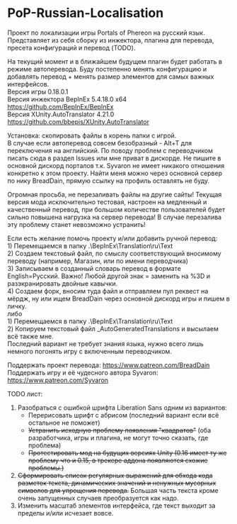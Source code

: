 # PoP-Russian-Localisation
Проект по локализации игры Portals of Phereon на русский язык. Представляет из себя сборку из инжектора, плагина для перевода, пресета конфигураций и перевод (TODO).

На текущий момент и в ближайшем будущем плагин будет работать в режиме автоперевода. Буду постепенно менять конфигурацию и добавлять перевод + менять размер элементов для самых важных интерфейсов.
<br/>Версия игры 0.18.0.1 
<br/>Версия инжектора BepInEx 5.4.18.0 x64 https://github.com/BepInEx/BepInEx
<br/>Версия XUnity.AutoTranslator 4.21.0 https://github.com/bbepis/XUnity.AutoTranslator

Установка: скопировать файлы в корень папки с игрой.
<br/>В случае если автоперевод совсем безобразный - Alt+T для переключения на английский.
По поводу проблем с переводчиком писать сюда в раздел Issues или мне приват в дискорде. Не пишите в основной дискорд порталов т.к. Syvaron не имеет никакого отношения конкретно к этом проекту. Найти меня можно через основной сервер по нику BreadDain, прямую ссылку на профиль оставлять не буду.

Огромная просьба, не перезаливать файлы на другие сайты! Текущая версия мода исключительно тестовая, настроен на медленный и качественный перевод, при большом количестве пользователей будет сильно повышена нагрузка на сервер перевода! В случае перезалива эту проблему станет невозможно устранить!

Если есть желание помочь проекту и/или добавить ручной перевод:
<br/>1) Перемещаемся в папку .\BepInEx\Translation\ru\Text
<br/>2) Создаем текстовый файл, по смыслу соответствующий вносимому переводу (например, Магазин, или по имени переводчика)
<br/>3) Записываем в созданный словарь перевод в формате English=Русский. Важно! Любой другой знак = заменить на %3D и разэкранировать двойные кавычки.
<br/>4) Создаем форк, вносим туда файл и отправляем пул реквест на мёрдж, ну или ищем BreadDain через основной дискорд игры и пишем в личку.
<br/>	либо
<br/>1) Перемещаемся в папку .\BepInEx\Translation\ru\Text
<br/>2) Копируем текстовый файл _AutoGeneratedTranslations и высылаем всё также мне.
<br/>Последний вариант не требует знания языка, нужно всего лишь немного погонять игру с включенным переводчиком.

Поддержать проект перевода: https://www.patreon.com/BreadDain
<br/>Поддержать игру и её чудесного автора Syvaron: https://www.patreon.com/Syvaron

TODO лист:
1) Разобраться с ошибкой шрифта Liberation Sans одним из вариантов:
	- Перерисовать шрифт с абрисом (последний вариант если всё остальное не поможет)
	- ~~Устранить исходную проблему появления "квадратов"~~ (оба разработчика, игры и плагина, не могут точно сказать, где проблема)
	- ~~Протестировать мод на будущих версиях Unity (0.16 имеет ту же проблему что и 0.15, в трекере аддона появляются схожие проблемы.)~~
2) ~~Сформировать список регулярных выражений для обхода кода разметок текста, динамических значений и ненужных мусорных символов для упрощения перевода.~~ Большая часть текста кроме очень запущенных случаев преобразуется как надо.
3) Изменить масштаб элементов интерфейса, где текст выходит за пределы и/или исчезает вовсе.


